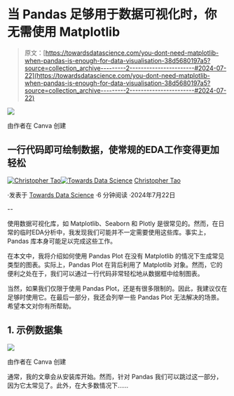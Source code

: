 # 当 Pandas 足够用于数据可视化时，你无需使用 Matplotlib

> 原文：[https://towardsdatascience.com/you-dont-need-matplotlib-when-pandas-is-enough-for-data-visualisation-38d5680197a5?source=collection_archive---------2-----------------------#2024-07-22](https://towardsdatascience.com/you-dont-need-matplotlib-when-pandas-is-enough-for-data-visualisation-38d5680197a5?source=collection_archive---------2-----------------------#2024-07-22)

![](../Images/9938848abaa77e3cc01ac8471429bb99.png)

由作者在 Canva 创建

## 一行代码即可绘制数据，使常规的EDA工作变得更加轻松

[](https://christophertao.medium.com/?source=post_page---byline--38d5680197a5--------------------------------)[![Christopher Tao](../Images/bea1e3c81cc62eb28bdba9275d6b326f.png)](https://christophertao.medium.com/?source=post_page---byline--38d5680197a5--------------------------------)[](https://towardsdatascience.com/?source=post_page---byline--38d5680197a5--------------------------------)[![Towards Data Science](../Images/a6ff2676ffcc0c7aad8aaf1d79379785.png)](https://towardsdatascience.com/?source=post_page---byline--38d5680197a5--------------------------------) [Christopher Tao](https://christophertao.medium.com/?source=post_page---byline--38d5680197a5--------------------------------)

·发表于 [Towards Data Science](https://towardsdatascience.com/?source=post_page---byline--38d5680197a5--------------------------------) ·6 分钟阅读 ·2024年7月22日

--

使用数据可视化库，如 Matplotlib、Seaborn 和 Plotly 是很常见的。然而，在日常的临时EDA分析中，我发现我们可能并不一定需要使用这些库。事实上，Pandas 库本身可能足以完成这些工作。

在本文中，我将介绍如何使用 Pandas Plot 在没有 Matplotlib 的情况下生成常见类型的图表。实际上，Pandas Plot 在背后利用了 Matplotlib 对象。然而，它的便利之处在于，我们可以通过一行代码非常轻松地从数据框中绘制图表。

当然，如果我们仅限于使用 Pandas Plot，还是有很多限制的。因此，我建议仅在足够时使用它。在最后一部分，我还会列举一些 Pandas Plot 无法解决的场景。希望本文对你有所帮助。

## 1\. 示例数据集

![](../Images/8ce2ea55e5678248cfb5c78f0d97ea06.png)

由作者在 Canva 创建

通常，我的文章会从安装库开始。然而，针对 Pandas 我们可以跳过这一部分，因为它太常见了。此外，在大多数情况下……
